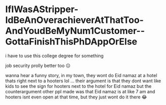 # IfIWasAStripper-IdBeAnOverachieverAtThatToo-AndYoudBeMyNum1Customer--GottaFinishThisPhDAppOrElse

i have to use this college degree for something

job security prolly better too 😑

wanna hear a funny story, in my town, they wont do Eid namaz at a hotel thats right next to a hooters lol ... their argument is that they dont want like kids to see the sign for hooters next to the hotel for Eid namaz but the counterargument other ppl made was that Eid namaz is at like 7 am and hooters isnt even open at that time, but they just wont do it there 😂
